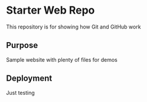 # Starter Web Repo

This repository is for showing how Git and GitHub work

## Purpose

Sample website with plenty of files for demos

## Deployment

Just testing
